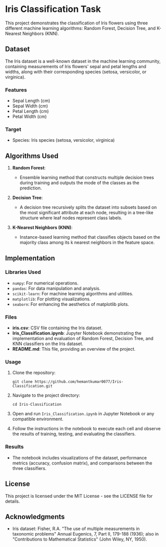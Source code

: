 # Iris Classification Task

This project demonstrates the classification of Iris flowers using three different machine learning algorithms: Random Forest, Decision Tree, and K-Nearest Neighbors (KNN).

## Dataset

The Iris dataset is a well-known dataset in the machine learning community, containing measurements of Iris flowers' sepal and petal lengths and widths, along with their corresponding species (setosa, versicolor, or virginica).

### Features

- Sepal Length (cm)
- Sepal Width (cm)
- Petal Length (cm)
- Petal Width (cm)

### Target

- Species: Iris species (setosa, versicolor, virginica)

## Algorithms Used

1. **Random Forest**:
   - Ensemble learning method that constructs multiple decision trees during training and outputs the mode of the classes as the prediction.

2. **Decision Tree**:
   - A decision tree recursively splits the dataset into subsets based on the most significant attribute at each node, resulting in a tree-like structure where leaf nodes represent class labels.

3. **K-Nearest Neighbors (KNN)**:
   - Instance-based learning method that classifies objects based on the majority class among its k nearest neighbors in the feature space.

## Implementation

### Libraries Used

- `numpy`: For numerical operations.
- `pandas`: For data manipulation and analysis.
- `scikit-learn`: For machine learning algorithms and utilities.
- `matplotlib`: For plotting visualizations.
- `seaborn`: For enhancing the aesthetics of matplotlib plots.

### Files

- **iris.csv**: CSV file containing the Iris dataset.
- **Iris_Classification.ipynb**: Jupyter Notebook demonstrating the implementation and evaluation of Random Forest, Decision Tree, and KNN classifiers on the Iris dataset.
- **README.md**: This file, providing an overview of the project.

### Usage

1. Clone the repository:

   ```
   git clone https://github.com/hemantkumar0077/Iris-Classification.git
   ```

2. Navigate to the project directory:

   ```
   cd Iris-Classification
   ```

3. Open and run `Iris_Classification.ipynb` in Jupyter Notebook or any compatible environment.

4. Follow the instructions in the notebook to execute each cell and observe the results of training, testing, and evaluating the classifiers.

### Results

- The notebook includes visualizations of the dataset, performance metrics (accuracy, confusion matrix), and comparisons between the three classifiers.

## License

This project is licensed under the MIT License - see the LICENSE file for details.

## Acknowledgments

- Iris dataset: Fisher, R.A. "The use of multiple measurements in taxonomic problems" Annual Eugenics, 7, Part II, 179-188 (1936); also in "Contributions to Mathematical Statistics" (John Wiley, NY, 1950).
